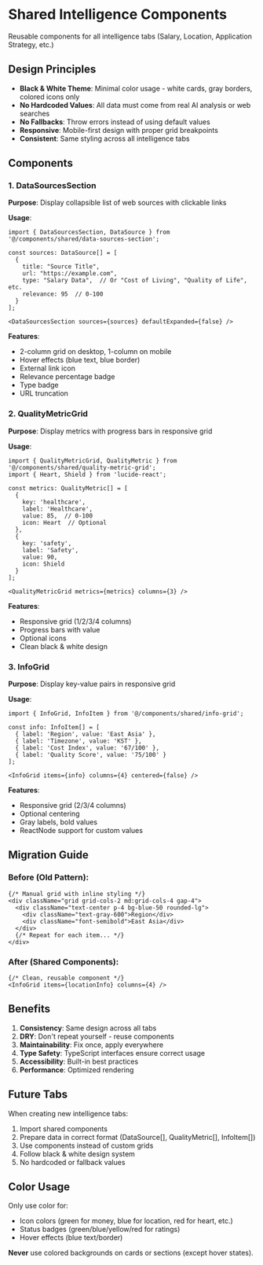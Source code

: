 # Shared Intelligence Components

Reusable components for all intelligence tabs (Salary, Location, Application Strategy, etc.)

## Design Principles

- **Black & White Theme**: Minimal color usage - white cards, gray borders, colored icons only
- **No Hardcoded Values**: All data must come from real AI analysis or web searches
- **No Fallbacks**: Throw errors instead of using default values
- **Responsive**: Mobile-first design with proper grid breakpoints
- **Consistent**: Same styling across all intelligence tabs

## Components

### 1. DataSourcesSection

**Purpose**: Display collapsible list of web sources with clickable links

**Usage**:
```tsx
import { DataSourcesSection, DataSource } from '@/components/shared/data-sources-section';

const sources: DataSource[] = [
  {
    title: "Source Title",
    url: "https://example.com",
    type: "Salary Data",  // Or "Cost of Living", "Quality of Life", etc.
    relevance: 95  // 0-100
  }
];

<DataSourcesSection sources={sources} defaultExpanded={false} />
```

**Features**:
- 2-column grid on desktop, 1-column on mobile
- Hover effects (blue text, blue border)
- External link icon
- Relevance percentage badge
- Type badge
- URL truncation

### 2. QualityMetricGrid

**Purpose**: Display metrics with progress bars in responsive grid

**Usage**:
```tsx
import { QualityMetricGrid, QualityMetric } from '@/components/shared/quality-metric-grid';
import { Heart, Shield } from 'lucide-react';

const metrics: QualityMetric[] = [
  {
    key: 'healthcare',
    label: 'Healthcare',
    value: 85,  // 0-100
    icon: Heart  // Optional
  },
  {
    key: 'safety',
    label: 'Safety',
    value: 90,
    icon: Shield
  }
];

<QualityMetricGrid metrics={metrics} columns={3} />
```

**Features**:
- Responsive grid (1/2/3/4 columns)
- Progress bars with value
- Optional icons
- Clean black & white design

### 3. InfoGrid

**Purpose**: Display key-value pairs in responsive grid

**Usage**:
```tsx
import { InfoGrid, InfoItem } from '@/components/shared/info-grid';

const info: InfoItem[] = [
  { label: 'Region', value: 'East Asia' },
  { label: 'Timezone', value: 'KST' },
  { label: 'Cost Index', value: '67/100' },
  { label: 'Quality Score', value: '75/100' }
];

<InfoGrid items={info} columns={4} centered={false} />
```

**Features**:
- Responsive grid (2/3/4 columns)
- Optional centering
- Gray labels, bold values
- ReactNode support for custom values

## Migration Guide

### Before (Old Pattern):
```tsx
{/* Manual grid with inline styling */}
<div className="grid grid-cols-2 md:grid-cols-4 gap-4">
  <div className="text-center p-4 bg-blue-50 rounded-lg">
    <div className="text-gray-600">Region</div>
    <div className="font-semibold">East Asia</div>
  </div>
  {/* Repeat for each item... */}
</div>
```

### After (Shared Components):
```tsx
{/* Clean, reusable component */}
<InfoGrid items={locationInfo} columns={4} />
```

## Benefits

1. **Consistency**: Same design across all tabs
2. **DRY**: Don't repeat yourself - reuse components
3. **Maintainability**: Fix once, apply everywhere
4. **Type Safety**: TypeScript interfaces ensure correct usage
5. **Accessibility**: Built-in best practices
6. **Performance**: Optimized rendering

## Future Tabs

When creating new intelligence tabs:

1. Import shared components
2. Prepare data in correct format (DataSource[], QualityMetric[], InfoItem[])
3. Use components instead of custom grids
4. Follow black & white design system
5. No hardcoded or fallback values

## Color Usage

Only use color for:
- Icon colors (green for money, blue for location, red for heart, etc.)
- Status badges (green/blue/yellow/red for ratings)
- Hover effects (blue text/border)

**Never** use colored backgrounds on cards or sections (except hover states).
